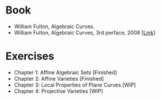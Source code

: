 # Book
- William Fulton, Algebraic Curves.
- William Fulton, Algebraic Curves, 3rd perface, 2008 [[Link](http://www.math.lsa.umich.edu/~wfulton/CurveBook.pdf)]

# Exercises
- Chapter 1: Affine Algebraic Sets [Finished]
- Chapter 2: Affine Varieties [Finished]
- Chapter 3: Local Properties of Plane Curves [WIP]
- Chapter 4: Projective Varieties [WIP]
